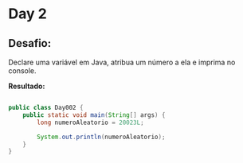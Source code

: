 # Day 2

## Desafio:

Declare uma variável em Java, atribua um número a ela e imprima no console.

**Resultado:**

```java

public class Day002 {
    public static void main(String[] args) {
        long numeroAleatorio = 20023L;

        System.out.println(numeroAleatorio);
    }
}
